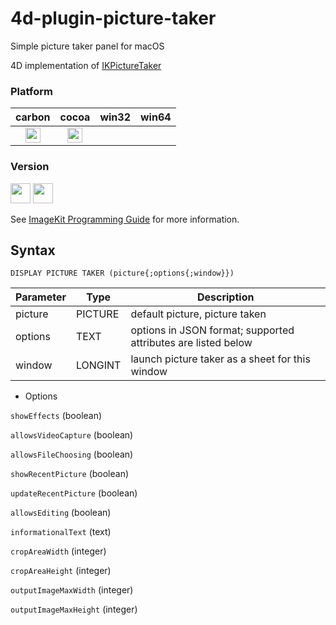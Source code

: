 # 4d-plugin-picture-taker

Simple picture taker panel for macOS

4D implementation of [IKPictureTaker](https://developer.apple.com/documentation/quartz/ikpicturetaker?language=objc)

### Platform

| carbon | cocoa | win32 | win64 |
|:------:|:-----:|:---------:|:---------:|
|<img src="https://cloud.githubusercontent.com/assets/1725068/22371562/1b091f0a-e4db-11e6-8458-8653954a7cce.png" width="24" height="24" />|<img src="https://cloud.githubusercontent.com/assets/1725068/22371562/1b091f0a-e4db-11e6-8458-8653954a7cce.png" width="24" height="24" />|||

### Version

<img src="https://cloud.githubusercontent.com/assets/1725068/18940649/21945000-8645-11e6-86ed-4a0f800e5a73.png" width="32" height="32" /> <img src="https://cloud.githubusercontent.com/assets/1725068/18940648/2192ddba-8645-11e6-864d-6d5692d55717.png" width="32" height="32" />

See [ImageKit Programming Guide](https://developer.apple.com/library/content/documentation/GraphicsImaging/Conceptual/ImageKitProgrammingGuide/IKImagePicker/IKImagePicker.html) for more information.

## Syntax

```
DISPLAY PICTURE TAKER (picture{;options{;window}})
```

Parameter|Type|Description
------------|------------|----
picture|PICTURE|default picture, picture taken
options|TEXT|options in JSON format; supported attributes are listed below
window|LONGINT|launch picture taker as a sheet for this window

* Options

``showEffects`` (boolean)

``allowsVideoCapture`` (boolean)

``allowsFileChoosing`` (boolean)

``showRecentPicture`` (boolean)

``updateRecentPicture`` (boolean)

``allowsEditing`` (boolean)

``informationalText`` (text)

``cropAreaWidth`` (integer)

``cropAreaHeight`` (integer)

``outputImageMaxWidth`` (integer)

``outputImageMaxHeight`` (integer)
